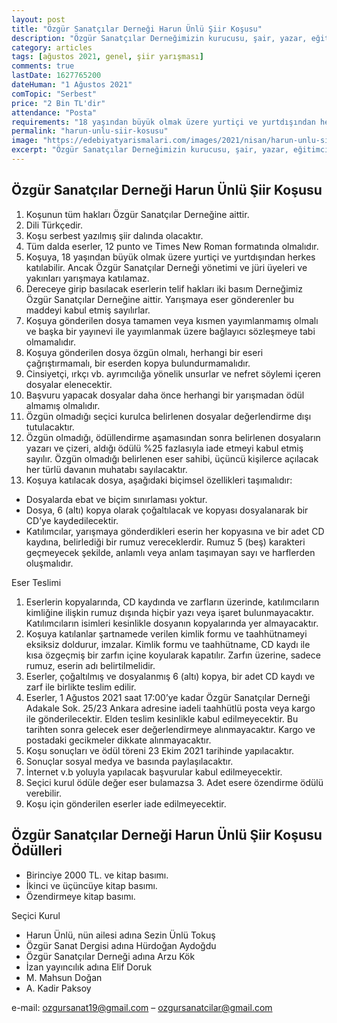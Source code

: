 ```yaml
---
layout: post
title: "Özgür Sanatçılar Derneği Harun Ünlü Şiir Koşusu"
description: "Özgür Sanatçılar Derneğimizin kurucusu, şair, yazar, eğitimci Harun Ünlü adına Özgür Sanatçılar Derneği, Özgür Sanat Dergisi ve İzan Yayıncılık tarafından Şiir Özendirmesi düzenlenmiştir."
category: articles
tags: [ağustos 2021, genel, şiir yarışması]
comments: true
lastDate: 1627765200    
dateHuman: "1 Ağustos 2021"
comTopic: "Serbest"
price: "2 Bin TL'dir"
attendance: "Posta"
requirements: "18 yaşından büyük olmak üzere yurtiçi ve yurtdışından herkes katılabilir"
permalink: "harun-unlu-siir-kosusu"
image: "https://edebiyatyarismalari.com/images/2021/nisan/harun-unlu-siir-yarismasi.jpg"
excerpt: "Özgür Sanatçılar Derneğimizin kurucusu, şair, yazar, eğitimci Harun Ünlü adına Özgür Sanatçılar Derneği, Özgür Sanat Dergisi ve İzan Yayıncılık tarafından Şiir Özendirmesi düzenlenmiştir."
---
```


## Özgür Sanatçılar Derneği Harun Ünlü Şiir Koşusu
1. Koşunun tüm hakları Özgür Sanatçılar Derneğine aittir.
2. Dili Türkçedir.
3. Koşu serbest yazılmış şiir dalında olacaktır.
4. Tüm dalda eserler, 12 punto ve Times New Roman formatında olmalıdır.
5. Koşuya, 18 yaşından büyük olmak üzere yurtiçi ve yurtdışından herkes katılabilir. Ancak Özgür Sanatçılar Derneği yönetimi ve jüri üyeleri ve yakınları yarışmaya katılamaz.
6. Dereceye girip basılacak eserlerin telif hakları iki basım Derneğimiz Özgür Sanatçılar Derneğine aittir. Yarışmaya eser gönderenler bu maddeyi kabul etmiş sayılırlar.
7. Koşuya gönderilen dosya tamamen veya kısmen yayımlanmamış olmalı ve başka bir yayınevi ile yayımlanmak üzere bağlayıcı sözleşmeye tabi olmamalıdır.
8. Koşuya gönderilen dosya özgün olmalı, herhangi bir eseri çağrıştırmamalı, bir eserden kopya bulundurmamalıdır.
9. Cinsiyetçi, ırkçı vb. ayrımcılığa yönelik unsurlar ve nefret söylemi içeren dosyalar elenecektir.
10. Başvuru yapacak dosyalar daha önce herhangi bir yarışmadan ödül almamış olmalıdır.
11. Özgün olmadığı seçici kurulca belirlenen dosyalar değerlendirme dışı tutulacaktır.
12. Özgün olmadığı, ödüllendirme aşamasından sonra belirlenen dosyaların yazarı ve çizeri, aldığı ödülü %25 fazlasıyla iade etmeyi kabul etmiş sayılır. Özgün olmadığı belirlenen eser sahibi, üçüncü kişilerce açılacak her türlü davanın muhatabı sayılacaktır.
13. Koşuya katılacak dosya, aşağıdaki biçimsel özellikleri taşımalıdır:
- Dosyalarda ebat ve biçim sınırlaması yoktur.
- Dosya, 6 (altı) kopya olarak çoğaltılacak ve kopyası dosyalanarak bir CD’ye kaydedilecektir.
- Katılımcılar, yarışmaya gönderdikleri eserin her kopyasına ve bir adet CD kaydına, belirlediği bir rumuz vereceklerdir. Rumuz 5 (beş) karakteri geçmeyecek şekilde, anlamlı veya anlam taşımayan sayı ve harflerden oluşmalıdır.

Eser Teslimi  
1. Eserlerin kopyalarında, CD kaydında ve zarfların üzerinde, katılımcıların kimliğine ilişkin rumuz dışında hiçbir yazı veya işaret bulunmayacaktır. Katılımcıların isimleri kesinlikle dosyanın kopyalarında yer almayacaktır.
2. Koşuya katılanlar şartnamede verilen kimlik formu ve taahhütnameyi eksiksiz doldurur, imzalar. Kimlik formu ve taahhütname, CD kaydı ile kısa özgeçmiş bir zarfın içine koyularak kapatılır. Zarfın üzerine, sadece rumuz, eserin adı belirtilmelidir.
3. Eserler, çoğaltılmış ve dosyalanmış 6 (altı) kopya, bir adet CD kaydı ve zarf ile birlikte teslim edilir.
4. Eserler, 1 Ağustos 2021 saat 17:00’ye kadar Özgür Sanatçılar Derneği Adakale Sok. 25/23 Ankara adresine iadeli taahhütlü posta veya kargo ile gönderilecektir. Elden teslim kesinlikle kabul edilmeyecektir. Bu tarihten sonra gelecek eser değerlendirmeye alınmayacaktır. Kargo ve postadaki gecikmeler dikkate alınmayacaktır.
5. Koşu sonuçları ve ödül töreni 23 Ekim 2021 tarihinde yapılacaktır.
6. Sonuçlar sosyal medya ve basında paylaşılacaktır.
7. İnternet v.b yoluyla yapılacak başvurular kabul edilmeyecektir.
8. Seçici kurul ödüle değer eser bulamazsa 3. Adet esere özendirme ödülü verebilir.
9. Koşu için gönderilen eserler iade edilmeyecektir.

## Özgür Sanatçılar Derneği Harun Ünlü Şiir Koşusu Ödülleri
- Birinciye 2000 TL. ve kitap basımı.
- İkinci ve üçüncüye kitap basımı.
- Özendirmeye kitap basımı.

Seçici Kurul  
- Harun Ünlü, nün ailesi adına Sezin Ünlü Tokuş
- Özgür Sanat Dergisi adına Hürdoğan Aydoğdu
- Özgür Sanatçılar Derneği adına Arzu Kök
- İzan yayıncılık adına Elif Doruk
- M. Mahsun Doğan
- A. Kadir Paksoy

e-mail: ozgursanat19@gmail.com – ozgursanatcilar@gmail.com 